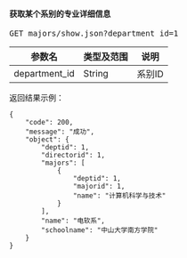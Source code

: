 #### 获取某个系别的专业详细信息

<pre>
GET majors/show.json?department_id=1
</pre>

参数名      |类型及范围			|说明
---				|---				|----
department_id 	|String 			|系别ID
 		
<pre>
返回结果示例：
<code>
{
    "code": 200,
    "message": "成功",
    "object": {
        "deptid": 1,
        "directorid": 1,
        "majors": [
            {
                "deptid": 1,
                "majorid": 1,
                "name": "计算机科学与技术"
            }
        ],
        "name": "电软系",
        "schoolname": "中山大学南方学院"
    }
}
</code>
</pre>